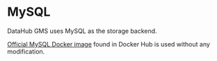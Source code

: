 # MySQL

DataHub GMS uses MySQL as the storage backend.

[Official MySQL Docker image](https://hub.docker.com/_/mysql) found in Docker Hub is used without any modification.

